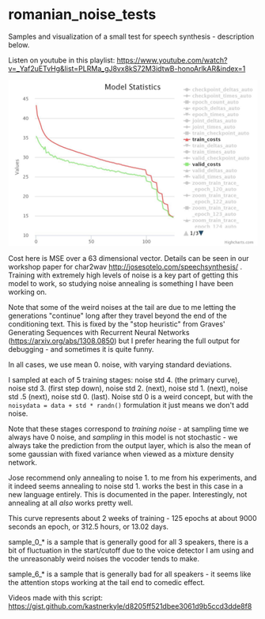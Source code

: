 # romanian_noise_tests
Samples and visualization of a small test for speech synthesis - description below.

Listen on youtube in this playlist: https://www.youtube.com/watch?v=_Yaf2uETvHg&list=PLRMa_gJ8vx8kS72M3idtwB-honoArlkAR&index=1

![chart_goes_here](https://raw.githubusercontent.com/kastnerkyle/romanian_noise_tests/master/romanian_multispeaker_noise_chart.jpg)

Cost here is MSE over a 63 dimensional vector. Details can be seen in our workshop paper for char2wav http://josesotelo.com/speechsynthesis/ . Training with extremely high levels of noise is a key part of getting this model to work, so studying noise annealing is something I have been working on. 


Note that some of the weird noises at the tail are due to me letting the generations "continue" long after they travel beyond the end of the conditioning text. This is fixed by the "stop heuristic" from Graves' Generating Sequences with Recurrent Neural Networks (https://arxiv.org/abs/1308.0850) but I prefer hearing the full output for debugging - and sometimes it is quite funny.

In all cases, we use mean 0. noise, with varying standard deviations.

I sampled at each of 5 training stages: noise std 4. (the primary curve), noise std 3. (first step down), noise std 2. (next), noise std 1. (next), noise std .5 (next), noise std 0. (last). Noise std 0 is a weird concept, but with the ``noisydata = data + std * randn()`` formulation it just means we don't add noise.


Note that these stages correspond to *training noise* - at sampling time we always have 0 noise, and *sampling* in this model is not stochastic - we always take the prediction from the output layer, which is also the mean of some gaussian with fixed variance when viewed as a mixture density network.


Jose recommend only annealing to noise 1. to me from his experiments, and it indeed seems annealing to noise std 1. works the best in this case in a new language entirely. This is documented in the paper. Interestingly, not annealing at all *also* works pretty well.


This curve represents about 2 weeks of training - 125 epochs at about 9000 seconds an epoch, or 312.5 hours, or 13.02 days.


sample_0_* is a sample that is generally good for all 3 speakers, there is a bit of fluctuation in the start/cutoff due to the voice detector I am using and the unreasonably weird noises the vocoder tends to make.


sample_6_* is a sample that is generally bad for all speakers - it seems like the attention stops working at the tail end to comedic effect.


Videos made with this script: https://gist.github.com/kastnerkyle/d8205ff521dbee3061d9b5ccd3dde8f8


